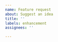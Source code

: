 ```yaml
---
name: Feature request
about: Suggest an idea
title: ''
labels: enhancement
assignees: ''

---
```


<!-- please give a concise description below of the feature you'd like to see added -->

<!--
if there is a certain problem you're experiencing which this feature would likely solve, you can add it below
(for bug reports, see the "Bug report" template instead)
-->

<!-- if there is any other information relevant to this feature request, you can add it below -->
